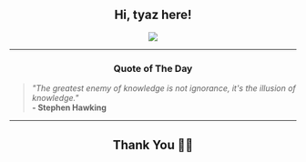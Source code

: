 <h2 align="center"> Hi, tyaz here!</h2>

<p align="center">
<a href="https://github.com/tyazx" alt="github streak"><img src="https://dvst-streak.herokuapp.com/?user=tyazx&theme=tokyonight&fire=DD472C"></a>
</p>

<hr>
<h3 align="center">Quote of The Day</h3>
<p align="center">
<blockquote>
<i>"The greatest enemy of knowledge is not ignorance, it's the illusion of knowledge."</i>
<br>
<b>- Stephen Hawking</b>
</blockquote>
</p>


<hr>
<h2 align="center">Thank You 🙏🏼</h2>
